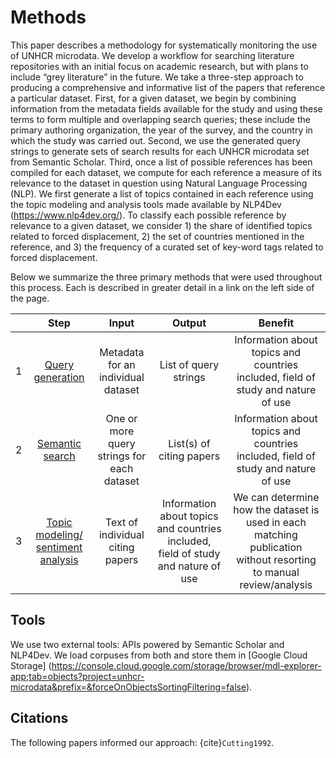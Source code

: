 # Methods

This paper describes a methodology for systematically monitoring the use of UNHCR microdata. We develop a workflow for searching literature repositories with an initial focus on academic research, but with plans to include “grey literature” in the future. We take a three-step approach to producing a comprehensive and informative list of the papers that reference a particular dataset. First, for a given dataset, we begin by combining information from the metadata fields available for the study and using these terms to form multiple and overlapping search queries; these include the primary authoring organization, the year of the survey, and the country in which the study was carried out. Second, we use the generated query strings to generate sets of search results for each UNHCR microdata set from Semantic Scholar.
Third, once a list of possible references has been compiled for each dataset, we compute for each reference a measure of its relevance to the dataset in question using Natural Language Processing (NLP). We first generate a list of topics contained in each reference using the topic modeling and analysis tools made available by NLP4Dev (https://www.nlp4dev.org/). To classify each possible reference by relevance to a given dataset, we consider 1) the share of identified topics related to forced displacement, 2) the set of countries mentioned in the reference, and 3) the frequency of a curated set of key-word tags related to forced displacement. 



Below we summarize the three primary methods that were used throughout this process. Each is described in greater detail in a link on the left side of the page.

|  	| **Step** 	| **Input** 	| **Output** 	| **Benefit** 	|
|---	|:---:	|:---:	|:---:	|:---:	|
| 1 	| [Query generation](methods/query-generation.md) 	| Metadata for an individual dataset 	| List of query strings 	| Information about topics and countries included, field of study and nature of use 	|
| 2 	| [Semantic search](methods/semantic-search.md) 	| One or more query strings for each dataset 	| List(s) of citing papers 	| Information about topics and countries included, field of study and nature of use 	|
| 3 	| [Topic modeling/ sentiment analysis](methods/topic-modeling-and-sentiment-analysis.md) 	| Text of individual citing papers 	| Information about topics and countries included, field of study and nature of use 	| We can determine how the dataset is used in each matching publication without resorting to manual review/analysis 	|

## Tools
We use two external tools: APIs powered by Semantic Scholar and NLP4Dev. We load corpuses from both and store them in [Google Cloud Storage] (https://console.cloud.google.com/storage/browser/mdl-explorer-app;tab=objects?project=unhcr-microdata&prefix=&forceOnObjectsSortingFiltering=false).

## Citations

The following papers informed our approach: {cite}`Cutting1992`.


```{bibliography}
```